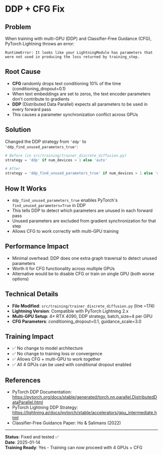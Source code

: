 # DDP + CFG Fix

## Problem
When training with multi-GPU (DDP) and Classifier-Free Guidance (CFG), PyTorch Lightning throws an error:

```
RuntimeError: It looks like your LightningModule has parameters that were not used in producing the loss returned by training_step.
```

## Root Cause
- **CFG** randomly drops text conditioning 10% of the time (conditioning_dropout=0.1)
- When text embeddings are set to zeros, the text encoder parameters don't contribute to gradients
- **DDP** (Distributed Data Parallel) expects all parameters to be used in every forward pass
- This causes a parameter synchronization conflict across GPUs

## Solution
Changed the DDP strategy from `'ddp'` to `'ddp_find_unused_parameters_true'`:

```python
# Before (in src/training/trainer_discrete_diffusion.py)
strategy = 'ddp' if num_devices > 1 else 'auto'

# After
strategy = 'ddp_find_unused_parameters_true' if num_devices > 1 else 'auto'
```

## How It Works
- `ddp_find_unused_parameters_true` enables PyTorch's `find_unused_parameters=True` in DDP
- This tells DDP to detect which parameters are unused in each forward pass
- Unused parameters are excluded from gradient synchronization for that step
- Allows CFG to work correctly with multi-GPU training

## Performance Impact
- Minimal overhead: DDP does one extra graph traversal to detect unused parameters
- Worth it for CFG functionality across multiple GPUs
- Alternative would be to disable CFG or train on single GPU (both worse options)

## Technical Details
- **File Modified**: `src/training/trainer_discrete_diffusion.py` (line ~174)
- **Lightning Version**: Compatible with PyTorch Lightning 2.x
- **Multi-GPU Setup**: 4× RTX 4090, DDP strategy, batch_size=4 per GPU
- **CFG Parameters**: conditioning_dropout=0.1, guidance_scale=3.0

## Training Impact
- ✅ No change to model architecture
- ✅ No change to training loss or convergence
- ✅ Allows CFG + multi-GPU to work together
- ✅ All 4 GPUs can be used with conditional dropout enabled

## References
- PyTorch DDP Documentation: https://pytorch.org/docs/stable/generated/torch.nn.parallel.DistributedDataParallel.html
- PyTorch Lightning DDP Strategy: https://lightning.ai/docs/pytorch/stable/accelerators/gpu_intermediate.html
- Classifier-Free Guidance Paper: Ho & Salimans (2022)

---
**Status**: Fixed and tested ✅  
**Date**: 2025-01-14  
**Training Ready**: Yes - Training can now proceed with 4 GPUs + CFG
